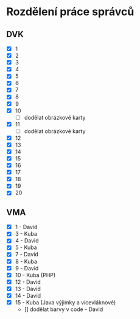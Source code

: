 # Rozdělení práce správců

## DVK

-   [x] 1
-   [x] 2
-   [x] 3
-   [x] 4
-   [x] 5
-   [x] 6
-   [x] 7
-   [x] 8
-   [x] 9
-   [x] 10
    -   [ ] dodělat obrázkové karty
-   [x] 11
    -   [ ] dodělat obrázkové karty
-   [x] 12
-   [x] 13
-   [x] 14
-   [x] 15
-   [x] 16
-   [x] 17
-   [x] 18
-   [x] 19
-   [x] 20

## VMA

-   [x] 1 - David
-   [x] 3 - Kuba
-   [x] 4 - David
-   [x] 5 - Kuba
-   [x] 7 - David
-   [x] 8 - Kuba
-   [x] 9 - David
-   [x] 10 - Kuba (PHP)
-   [x] 12 - David
-   [x] 13 - David
-   [x] 14 - David
-   [x] 15 - Kuba (Java výjimky a vícevláknové)
    -   [] dodělat barvy v code - David
